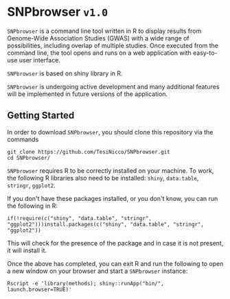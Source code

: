 # SNPbrowser `v1.0`
`SNPbrowser` is a command line tool written in R to display results from Genome-Wide Association Studies (GWAS) with a wide range of possibilities, including overlap of multiple studies. Once executed from the command line, the tool opens and runs on a web application with easy-to-use user interface.

`SNPbrowser` is based on shiny library in R.

`SNPbrowser` is undergoing active development and many additional features will be implemented in future versions of the application.

## Getting Started
In order to download `SNPbrowser`, you should clone this repository via the commands

```  
git clone https://github.com/TesiNicco/SNPbrowser.git
cd SNPbrowser/
```


`SNPbrowser` requires R to be correctly installed on your machine. To work, the following R libraries also need to be installed: 
`shiny`, `data.table`, `stringr`, `ggplot2`.


If you don't have these packages installed, or you don't know, you can run the following in R:

```
if(!require(c("shiny", "data.table", "stringr", "ggplot2")))install.packages(c("shiny", "data.table", "stringr", "ggplot2"))
```

This will check for the presence of the package and in case it is not present, it will install it.


Once the above has completed, you can exit R and run the following to open a new window on your browser and start a `SNPbrowser` instance: 

```
Rscript -e 'library(methods); shiny::runApp("bin/", launch.browser=TRUE)'
```
